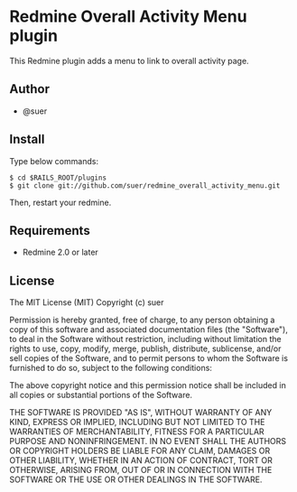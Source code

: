 Redmine Overall Activity Menu plugin
====================================
This Redmine plugin adds a menu to link to overall activity page.

Author
------------------------------
* @suer

Install
------------------------------
Type below commands:

    $ cd $RAILS_ROOT/plugins
    $ git clone git://github.com/suer/redmine_overall_activity_menu.git

Then, restart your redmine.

Requirements
------------------------------
* Redmine 2.0 or later

License
------------------------------
The MIT License (MIT)
Copyright (c) suer

Permission is hereby granted, free of charge, to any person obtaining a copy of this software and associated documentation files (the "Software"), to deal in the Software without restriction, including without limitation the rights to use, copy, modify, merge, publish, distribute, sublicense, and/or sell copies of the Software, and to permit persons to whom the Software is furnished to do so, subject to the following conditions:

The above copyright notice and this permission notice shall be included in all copies or substantial portions of the Software.

THE SOFTWARE IS PROVIDED "AS IS", WITHOUT WARRANTY OF ANY KIND, EXPRESS OR IMPLIED, INCLUDING BUT NOT LIMITED TO THE WARRANTIES OF MERCHANTABILITY, FITNESS FOR A PARTICULAR PURPOSE AND NONINFRINGEMENT. IN NO EVENT SHALL THE AUTHORS OR COPYRIGHT HOLDERS BE LIABLE FOR ANY CLAIM, DAMAGES OR OTHER LIABILITY, WHETHER IN AN ACTION OF CONTRACT, TORT OR OTHERWISE, ARISING FROM, OUT OF OR IN CONNECTION WITH THE SOFTWARE OR THE USE OR OTHER DEALINGS IN THE SOFTWARE.
